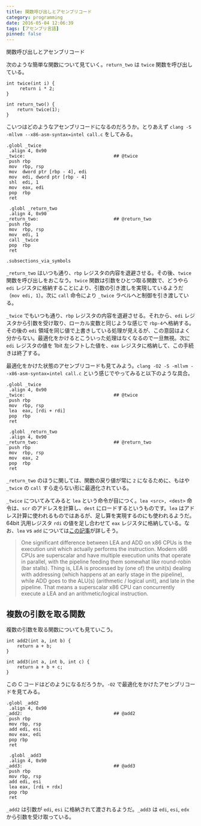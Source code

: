 ```yaml
---
title: 関数呼び出しとアセンブリコード
category: programming
date: 2016-05-04 12:06:39
tags: [アセンブリ言語]
pinned: false
---
```


関数呼び出しとアセンブリコード

次のような簡単な関数について見ていく。`return_two` は `twice` 関数を呼び出している。

```
int twice(int i) {
     return i * 2;
}

int return_two() {
    return twice(1);
}
```

こいつはどのようなアセンブリコードになるのだろうか。とりあえず `clang -S -mllvm --x86-asm-syntax=intel call.c` をしてみる。

```
.globl _twice
 .align 4, 0x90
_twice:                                 ## @twice
 push rbp
 mov  rbp, rsp
 mov  dword ptr [rbp - 4], edi
 mov  edi, dword ptr [rbp - 4]
 shl  edi, 1
 mov  eax, edi
 pop  rbp
 ret

 .globl _return_two
 .align 4, 0x90
_return_two:                            ## @return_two
 push rbp
 mov  rbp, rsp
 mov  edi, 1
 call _twice
 pop  rbp
 ret

.subsections_via_symbols
```

`_return_two` はいつも通り、`rbp` レジスタの内容を退避させる。その後、`twice` 関数を呼び出しをおこなう。`twice` 関数は引数をひとつ取る関数で、どうやら `edi` レジスタに格納することにより、引数の引き渡しを実現しているようだ（`mov edi, 1`）。次に `call` 命令により `_twice` ラベルへと制御を引き渡している。

`_twice` でもいつも通り、`rbp` レジスタの内容を退避させる。それから、`edi` レジスタから引数を受け取り、ローカル変数と同じような感じで `rbp-4`へ格納する。その後の `edi` 領域を同じ値で上書きしている処理が見えるが、この意図はよく分からない。最適化をかけるとこういった処理はなくなるので一旦無視。次に `edi` レジスタの値を 1bit 左シフトした値を、`eax` レジスタに格納して、この手続きは終了する。

最適化をかけた状態のアセンブリコードも見てみよう。`clang -O2 -S -mllvm --x86-asm-syntax=intel call.c` という感じでやってみると以下のような具合。

```
.globl _twice
 .align 4, 0x90
_twice:                                 ## @twice
 push rbp
 mov  rbp, rsp
 lea  eax, [rdi + rdi]
 pop  rbp
 ret

 .globl _return_two
 .align 4, 0x90
_return_two:                            ## @return_two
 push rbp
 mov  rbp, rsp
 mov  eax, 2
 pop  rbp
 ret
```

`_return_two` のほうに関しては、関数の戻り値が常に `2` になるために、もはや `_twice` の `call` すら走らない形に最適化されている。

`_twice` についてみてみると `lea` という命令が目につく。`lea <src>, <dest>` 命令は、`scr` のアドレスを計算し、`dest` にロードするというものです。`lea` はアドレス計算に使われるものではあるが、足し算を実現するのにも使われるようだ。64bit 汎用レジスタ `rdi` の値を足し合わせて `eax` レジスタに格納している。なお、`lea` vs `add` については[この記事](http://stackoverflow.com/questions/6323027/lea-or-add-instruction)が詳しそう。

> One significant difference between LEA and ADD on x86 CPUs is the execution unit which actually performs the instruction. Modern x86 CPUs are superscalar and have multiple execution units that operate in parallel, with the pipeline feeding them somewhat like round-robin (bar stalls). Thing is, LEA is processed by (one of) the unit(s) dealing with addressing (which happens at an early stage in the pipeline), while ADD goes to the ALU(s) (arithmetic / logical unit), and late in the pipeline. That means a superscalar x86 CPU can concurrently execute a LEA and an arithmetic/logical instruction.

## 複数の引数を取る関数

複数の引数を取る関数についても見ていこう。

```
int add2(int a, int b) {
    return a + b;
}

int add3(int a, int b, int c) {
    return a + b + c;
}
```

この C コードはどのようになるだろうか。`-O2` で最適化をかけたアセンブリコードを見てみる。

```
.globl _add2
 .align 4, 0x90
_add2:                                  ## @add2
 push rbp
 mov rbp, rsp
 add edi, esi
 mov eax, edi
 pop rbp
 ret

 .globl _add3
 .align 4, 0x90
_add3:                                  ## @add3
 push rbp
 mov rbp, rsp
 add edi, esi
 lea eax, [rdi + rdx]
 pop rbp
 ret
```

`_add2` は引数が `edi`, `esi` に格納されて渡されるようだ。`_add3` は `edi`, `esi`, `edx` から引数を受け取っている。
